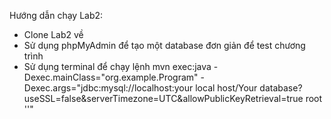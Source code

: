 Hướng dẫn chạy Lab2:
- Clone Lab2 về
- Sử dụng phpMyAdmin để tạo một database đơn giản để test chương trình
- Sử dụng terminal để chạy lệnh  mvn exec:java -Dexec.mainClass="org.example.Program" -Dexec.args="jdbc:mysql://localhost:your local host/Your database?useSSL=false&serverTimezone=UTC&allowPublicKeyRetrieval=true root ''"
